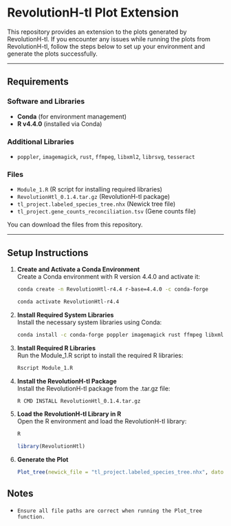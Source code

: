 # RevolutionH-tl Plot Extension

This repository provides an extension to the plots generated by RevolutionH-tl. If you encounter any issues while running the plots from RevolutionH-tl, follow the steps below to set up your environment and generate the plots successfully.

---

## Requirements

### Software and Libraries
- **Conda** (for environment management)
- **R v4.4.0** (installed via Conda)

### Additional Libraries
- `poppler`, `imagemagick`, `rust`, `ffmpeg`, `libxml2`, `librsvg`, `tesseract`

### Files
- `Module_1.R` (R script for installing required libraries)
- `RevolutionHtl_0.1.4.tar.gz` (RevolutionH-tl package)
- `tl_project.labeled_species_tree.nhx` (Newick tree file)
- `tl_project.gene_counts_reconciliation.tsv` (Gene counts file)

You can download the files from this repository.

---

## Setup Instructions

1. **Create and Activate a Conda Environment**  
   Create a Conda environment with R version 4.4.0 and activate it:
   ```bash
   conda create -n RevolutionHtl-r4.4 r-base=4.4.0 -c conda-forge
   ```
   ```bash
   conda activate RevolutionHtl-r4.4
   ```

2. **Install Required System Libraries**  
   Install the necessary system libraries using Conda:
   ```bash
   conda install -c conda-forge poppler imagemagick rust ffmpeg libxml2 librsvg tesseract
   ```

3. **Install Required R Libraries**  
   Run the Module_1.R script to install the required R libraries:
   ```bash
   Rscript Module_1.R
   ```

4. **Install the RevolutionH-tl Package**  
   Install the RevolutionH-tl package from the .tar.gz file:
   ```bash
   R CMD INSTALL RevolutionHtl_0.1.4.tar.gz
   ```

5. **Load the RevolutionH-tl Library in R**  
   Open the R environment and load the RevolutionH-tl library:
   ```bash
   R
   ```

   ```R
   library(RevolutionHtl)
   ```
6. **Generate the Plot**  
   ```R
   Plot_tree(newick_file = "tl_project.labeled_species_tree.nhx", datos_file = "tl_project.gene_counts_reconciliation.tsv", header = TRUE)
   ```

## Notes  
- `Ensure all file paths are correct when running the Plot_tree function.`
